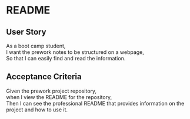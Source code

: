 README
=======
User Story
----------
As a boot camp student,  
I want the prework notes to be structured on a webpage,  
So that I can easily find and read the information.

Acceptance Criteria
-------------------
Given the prework project repository,  
when I view the README for the repository,  
Then I can see the professional README that provides information on the project and how to use it.